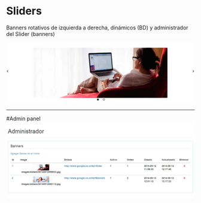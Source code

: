 # Sliders
Banners rotativos de izquierda a derecha, dinámicos (BD) y administrador del Slider (banners)

 ![Example Image](capture.JPG)
 
 ----------------------------------------------------------------------------------------------
 #Admin panel
 ![Example Image](capture_2.JPG)
